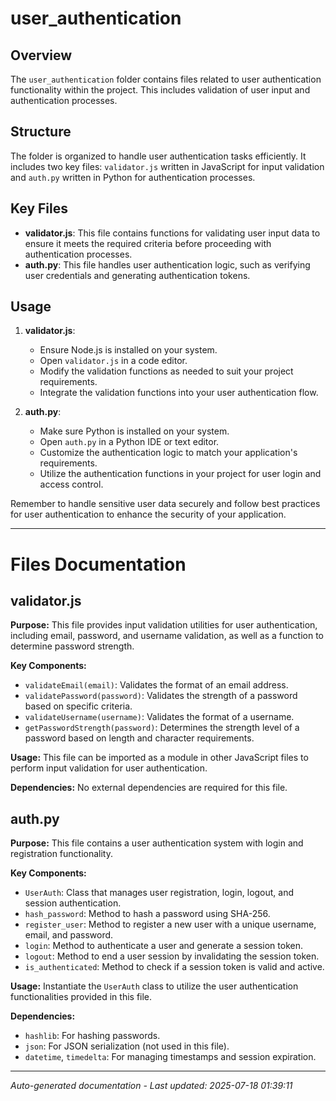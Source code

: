 # user_authentication

## Overview
The `user_authentication` folder contains files related to user authentication functionality within the project. This includes validation of user input and authentication processes.

## Structure
The folder is organized to handle user authentication tasks efficiently. It includes two key files: `validator.js` written in JavaScript for input validation and `auth.py` written in Python for authentication processes.

## Key Files
- **validator.js**: This file contains functions for validating user input data to ensure it meets the required criteria before proceeding with authentication processes.
- **auth.py**: This file handles user authentication logic, such as verifying user credentials and generating authentication tokens.

## Usage
1. **validator.js**:
   - Ensure Node.js is installed on your system.
   - Open `validator.js` in a code editor.
   - Modify the validation functions as needed to suit your project requirements.
   - Integrate the validation functions into your user authentication flow.

2. **auth.py**:
   - Make sure Python is installed on your system.
   - Open `auth.py` in a Python IDE or text editor.
   - Customize the authentication logic to match your application's requirements.
   - Utilize the authentication functions in your project for user login and access control.

Remember to handle sensitive user data securely and follow best practices for user authentication to enhance the security of your application.

---

# Files Documentation

## validator.js

**Purpose:** This file provides input validation utilities for user authentication, including email, password, and username validation, as well as a function to determine password strength.

**Key Components:**
- `validateEmail(email)`: Validates the format of an email address.
- `validatePassword(password)`: Validates the strength of a password based on specific criteria.
- `validateUsername(username)`: Validates the format of a username.
- `getPasswordStrength(password)`: Determines the strength level of a password based on length and character requirements.

**Usage:** This file can be imported as a module in other JavaScript files to perform input validation for user authentication.

**Dependencies:** No external dependencies are required for this file.

## auth.py

**Purpose:** This file contains a user authentication system with login and registration functionality.

**Key Components:**
- `UserAuth`: Class that manages user registration, login, logout, and session authentication.
- `hash_password`: Method to hash a password using SHA-256.
- `register_user`: Method to register a new user with a unique username, email, and password.
- `login`: Method to authenticate a user and generate a session token.
- `logout`: Method to end a user session by invalidating the session token.
- `is_authenticated`: Method to check if a session token is valid and active.

**Usage:** Instantiate the `UserAuth` class to utilize the user authentication functionalities provided in this file.

**Dependencies:** 
- `hashlib`: For hashing passwords.
- `json`: For JSON serialization (not used in this file).
- `datetime`, `timedelta`: For managing timestamps and session expiration.

---
*Auto-generated documentation - Last updated: 2025-07-18 01:39:11*
